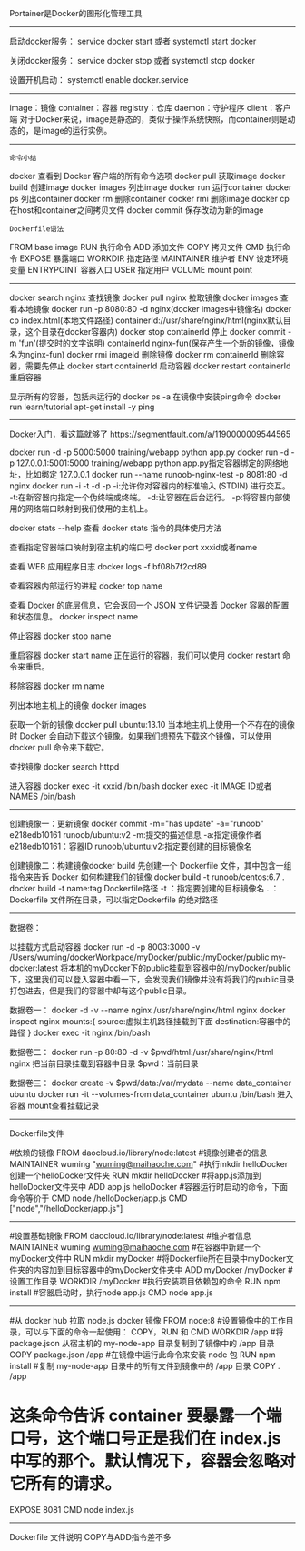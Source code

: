 Portainer是Docker的图形化管理工具

----------------------------------------------------------------------------------------------

启动docker服务：
    service docker start 或者 systemctl start docker

关闭docker服务：
    service docker stop 或者 systemctl stop docker

设置开机启动：
    systemctl enable docker.service

----------------------------------------------------------------------------------------------

image：镜像
container：容器
registry：仓库
daemon：守护程序
client：客户端
对于Docker来说，image是静态的，类似于操作系统快照，而container则是动态的，是image的运行实例。

----------------------------------------------------------------------------------------------

    命令小结
docker          查看到 Docker 客户端的所有命令选项
docker pull     获取image
docker build    创建image
docker images   列出image
docker run      运行container
docker ps       列出container
docker rm       删除container
docker rmi      删除image
docker cp       在host和container之间拷贝文件
docker commit   保存改动为新的image

    Dockerfile语法
FROM        base image
RUN         执行命令
ADD         添加文件
COPY        拷贝文件
CMD         执行命令
EXPOSE      暴露端口
WORKDIR     指定路径
MAINTAINER  维护者
ENV         设定环境变量
ENTRYPOINT  容器入口
USER        指定用户
VOLUME      mount point

----------------------------------------------------------------------------------------------

docker search nginx 查找镜像
docker pull nginx 拉取镜像
docker images 查看本地镜像
docker run -p 8080:80 -d nginx(docker images中镜像名)
docker cp index.html(本地文件路径) containerId://usr/share/nginx/html(nginx默认目录，这个目录在docker容器内)
docker stop containerId 停止
docker commit -m 'fun'(提交时的文字说明) containerId nginx-fun(保存产生一个新的镜像，镜像名为nginx-fun)
docker rmi imageId 删除镜像
docker rm containerId 删除容器，需要先停止
docker start containerId 启动容器
docker restart containerId 重启容器



显示所有的容器，包括未运行的
docker ps -a
在镜像中安装ping命令
docker run learn/tutorial apt-get install -y ping


----------------------------------------------------------------------------------------------

Docker入门，看这篇就够了
https://segmentfault.com/a/1190000009544565


docker run -d -p 5000:5000 training/webapp python app.py
docker run -d -p 127.0.0.1:5001:5000 training/webapp python app.py指定容器绑定的网络地址，比如绑定 127.0.0.1
docker run --name runoob-nginx-test -p 8081:80 -d nginx
docker run -i -t -d -p
-i:允许你对容器内的标准输入 (STDIN) 进行交互。
-t:在新容器内指定一个伪终端或终端。
-d:让容器在后台运行。
-p:将容器内部使用的网络端口映射到我们使用的主机上。


docker stats --help 查看 docker stats 指令的具体使用方法

查看指定容器端口映射到宿主机的端口号
docker port xxxid或者name

查看 WEB 应用程序日志
docker logs -f bf08b7f2cd89

查看容器内部运行的进程
docker top name

查看 Docker 的底层信息，它会返回一个 JSON 文件记录着 Docker 容器的配置和状态信息。
docker inspect name

停止容器
docker stop name

重启容器
docker start name
正在运行的容器，我们可以使用 docker restart 命令来重启。

移除容器
docker rm name

列出本地主机上的镜像
docker images

获取一个新的镜像
docker pull ubuntu:13.10
当本地主机上使用一个不存在的镜像时 Docker 会自动下载这个镜像。如果我们想预先下载这个镜像，可以使用 docker pull 命令来下载它。

查找镜像
docker search httpd

进入容器
docker exec -it xxxid /bin/bash
docker exec -it IMAGE ID或者NAMES /bin/bash

---------------------------------------------------------------------------------------------------------

创建镜像一：更新镜像
docker commit -m="has update" -a="runoob" e218edb10161 runoob/ubuntu:v2
-m:提交的描述信息
-a:指定镜像作者
e218edb10161：容器ID
runoob/ubuntu:v2:指定要创建的目标镜像名


创建镜像二：构建镜像docker build
先创建一个 Dockerfile 文件，其中包含一组指令来告诉 Docker 如何构建我们的镜像
docker build -t runoob/centos:6.7 .
docker build -t name:tag Dockerfile路径
-t ：指定要创建的目标镜像名
. ：Dockerfile 文件所在目录，可以指定Dockerfile 的绝对路径

---------------------------------------------------------------------------------------------------------

数据卷：

以挂载方式启动容器
docker run -d -p 8003:3000 -v /Users/wuming/dockerWorkpace/myDocker/public:/myDocker/public my-docker:latest
将本机的myDocker下的public挂载到容器中的/myDocker/public下，这里我们可以登入容器中看一下，会发现我们镜像并没有将我们的public目录打包进去，但是我们的容器中却有这个public目录。


数据卷一：
docker -d -v --name nginx /usr/share/nginx/html nginx
docker inspect nginx
mounts:{
    source:虚拟主机路径挂载到下面
    destination:容器中的路径
}
docker exec -it nginx /bin/bash


数据卷二：
docker run -p 80:80 -d -v $pwd/html:/usr/share/nginx/html nginx
                          把当前目录挂载到容器中目录
$pwd：当前目录


数据卷三：
docker create -v $pwd/data:/var/mydata --name data_container ubuntu
docker run -it --volumes-from data_container ubuntu /bin/bash   进入容器
mount查看挂载记录

---------------------------------------------------------------------------------------------------------
Dockerfile文件

#依赖的镜像
FROM daocloud.io/library/node:latest
#镜像创建者的信息
MAINTAINER wuming "wuming@maihaoche.com"
#执行mkdir helloDocker创建一个helloDocker文件夹
RUN mkdir helloDocker
#将app.js添加到helloDocker文件夹中
ADD app.js  helloDocker
#容器运行时启动的命令，下面命令等价于 CMD node /helloDocker/app.js
CMD ["node","/helloDocker/app.js"]

--------

#设置基础镜像
FROM daocloud.io/library/node:latest
#维护者信息
MAINTAINER wuming wuming@maihaoche.com
#在容器中新建一个myDocker文件中
RUN mkdir myDocker
#将Dockerfile所在目录中myDocker文件夹的内容加到目标容器中的myDocker文件夹中
ADD myDocker  /myDocker
#设置工作目录
WORKDIR /myDocker
#执行安装项目依赖包的命令
RUN npm install
#容器启动时，执行node app.js
CMD node app.js

--------

#从 docker hub 拉取 node.js docker 镜像
FROM node:8
#设置镜像中的工作目录，可以与下面的命令一起使用： COPY，RUN 和 CMD
WORKDIR /app
#将 package.json 从宿主机的 my-node-app 目录复制到了镜像中的 /app 目录
COPY package.json /app
#在镜像中运行此命令来安装 node 包
RUN npm install
#复制 my-node-app 目录中的所有文件到镜像中的 /app 目录
COPY . /app
# 这条命令告诉 container 要暴露一个端口号，这个端口号正是我们在 index.js 中写的那个。默认情况下，容器会忽略对它所有的请求。
EXPOSE 8081
CMD node index.js

--------

Dockerfile 文件说明
COPY与ADD指令差不多

